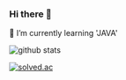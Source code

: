 ### Hi there 👋

<!--
**Endki/Endki** is a ✨ _special_ ✨ repository because its `README.md` (this file) appears on your GitHub profile.

Here are some ideas to get you started:

- 🔭 I’m currently working on ...
- 🌱 I’m currently learning ...
- 👯 I’m looking to collaborate on ...
- 🤔 I’m looking for help with ...
- 💬 Ask me about ...
- 📫 How to reach me: ...
- 😄 Pronouns: ...
- ⚡ Fun fact: ...
-->

🌱 I’m currently learning 'JAVA'

![github stats](https://github-readme-stats.vercel.app/api?username=endki&show_icons=true&theme=prussian&hide=contribs,prs,stars&count_private=true)

[![solved.ac](http://mazassumnida.wtf/api/v2/generate_badge?boj=wpfhdkrak)](https://solved.ac/wpfhdkrak)
